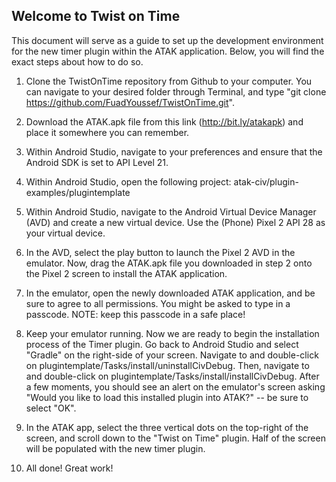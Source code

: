 ## Welcome to Twist on Time

This document will serve as a guide to set up the development environment for the new timer plugin
within the ATAK application. Below, you will find the exact steps about how to do so.

1) Clone the TwistOnTime repository from Github to your computer. You can navigate to your desired folder through Terminal, and type "git clone https://github.com/FuadYoussef/TwistOnTime.git".

2) Download the ATAK.apk file from this link (http://bit.ly/atakapk) and place it somewhere you can remember.

3) Within Android Studio, navigate to your preferences and ensure that the Android SDK is set to API Level 21.

3) Within Android Studio, open the following project: atak-civ/plugin-examples/plugintemplate

4) Within Android Studio, navigate to the Android Virtual Device Manager (AVD) and create a new virtual device. Use the (Phone) Pixel 2 API 28 as your virtual device.

5) In the AVD, select the play button to launch the Pixel 2 AVD in the emulator. Now, drag the ATAK.apk file you downloaded in step 2 onto the Pixel 2 screen to install the ATAK application.

6) In the emulator, open the newly downloaded ATAK application, and be sure to agree to all permissions. You might be asked to type in a passcode. NOTE: keep this passcode in a safe place!

7) Keep your emulator running. Now we are ready to begin the installation process of the Timer plugin. Go back to Android Studio and select "Gradle" on the right-side of your screen. Navigate to and double-click on plugintemplate/Tasks/install/uninstallCivDebug. Then, navigate to and double-click on plugintemplate/Tasks/install/installCivDebug. After a few moments, you should see an alert on the emulator's screen asking "Would you like to load this installed plugin into ATAK?" -- be sure to select "OK".

8) In the ATAK app, select the three vertical dots on the top-right of the screen, and scroll down to the "Twist on Time" plugin. Half of the screen will be populated with the new timer plugin. 

9) All done! Great work!